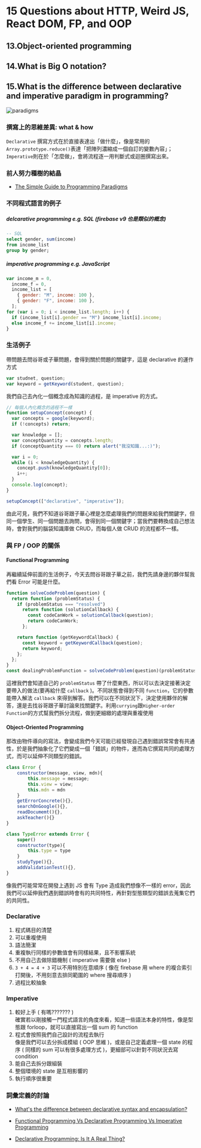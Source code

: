 # 15 Questions about HTTP, Weird JS, React DOM, FP, and OOP

## 13.Object-oriented programming

## 14.What is Big O notation?

## 15.What is the difference between declarative and imperative paradigm in programming?

![paradigms](https://www.ionos.com/digitalguide/fileadmin/DigitalGuide/Schaubilder/programming-paradigms.png)

### 撰寫上的思維差異: what & how

`Declarative` 撰寫方式在於直接表達出「做什麼」，像是常用的`Array.prototype.reduce()`表達「把陣列濃縮成一個自訂的變數內容」；`Imperative`則在於「怎麼做」，會將流程逐一用判斷式或迴圈撰寫出來。

### 前人努力種樹的結晶

- [The Simple Guide to Programming Paradigms](https://dev.to/tamerlang/the-simple-guide-to-programming-paradigms-36o#imperative-programming)

### 不同程式語言的例子

##### delcarative programming e.g. SQL (firebase v9 也是類似的概念)

```sql
-- SQL
select gender, sum(income)
from income_list
group by gender;
```

##### imperative programming e.g. JavaScript

```js
var income_m = 0,
  income_f = 0,
  income_list = [
    { gender: "M", income: 100 },
    { gender: "F", income: 100 },
  ];
for (var i = 0; i < income_list.length; i++) {
  if (income_list[i].gender == "M") income_list[i].income;
  else income_f += income_list[i].income;
}
```

### 生活例子

帶問題去問谷哥或子華問題，會得到關於問題的關鍵字，這是 declarative 的運作方式

```js
var studnet, question;
var keyword = getKeyword(student, question);
```

我們自己去內化一個概念成為知識的過程，是 imperative 的方式。

```js
// 每個人內化概念的過程不一樣
function setupConcept(concept) {
  var concepts = google(keyword);
  if (!concepts) return;

  var knowledge = [];
  var conceptQuantity = concepts.length;
  if (conceptQuantity === 0) return alert("我沒知識...:)");

  var i = 0;
  while (i < knowledgeQuantity) {
    concept.push(knowledgeQuantity[0]);
    i++;
  }
  console.log(concept);
}

setupConcept(["declarative", "imperative"]);
```

由此可見，我們不知道谷哥跟子華心裡是怎麼處理我們的問題來給我們關鍵字，但同一個學生、同一個問題去詢問，會得到同一個關鍵字；當我們要轉換成自己想法時，會對我們的腦袋知識庫做 CRUD，而每個人做 CRUD 的流程都不一樣。

### 與 FP / OOP 的關係

#### Functional Programming

再繼續延伸前面的生活例子，今天去問谷哥跟子華之前，我們先請身邊的夥伴幫我們看 Error 可能是什麼。

```js
function solveCodeProblem(question) {
  return function (problemStatus) {
    if (problemStatus === "resolved")
      return function (solutionCallback) {
        const codeCanWork = solutionCallback(question);
        return codeCanWork;
      };

    return function (getKeywordCallback) {
      const keyword = getKeywordCallback(question);
      return keyword;
    };
  };
}
const dealingProblemFunction = solveCodeProblem(question)(problemStatus);
```

這裡我們會知道自己的 `problemStatus` 帶了什麼東西，所以可以去決定接著決定要帶入的做法(要再給什麼 `callback` )。不同狀態會得到不同 `function`，它的參數能帶入解法 `callback` 來得到解答。我們可以在不同狀況下，決定使用夥伴的解答，還是去找谷哥跟子華討論來找關鍵字。利用`currying`跟`Higher-order Function`的方式幫我們拆分流程，做到更細緻的處理與重複使用

#### Object-Oriented Programming

那改由物件導向的寫法，會變成我們今天可能已經發現自己遇到錯誤常常會有共通性，於是我們抽象化了它們變成一個「錯誤」的物件，進而為它撰寫共同的處理方式，而可以延伸不同類型的錯誤。

```js
class Error {
    constructor(message, view, mdn){
        this.message = message;
        this.view = view;
        this.mdn = mdn
    }
    getErrorConcrete(){},
    searchOnGoogle(){},
    readDocumemt(){},
    askTeacher(){}
}

class TypeError extends Error {
    super()
    constructor(type){
        this.type = type
    }
    studyType(){},
    addValidationTest(){},
}
```

像我們可能常常在開發上遇到 JS 會有 Type 造成我們想像不一樣的 error，因此我們可以延伸我們遇到錯誤時會有的共同特性，再針對型態類型的錯誤去蒐集它們的共同性。

### Declarative

1. 程式碼目的清楚
2. 可以重複使用
3. 語法簡潔
4. 重複執行同樣的參數值會有同樣結果，且不影響系統
5. 不用自己去做除錯機制 ( imperative 需要做 else )
6. `3 + 4 = 4 + 3` 可以不用特別在意順序 ( 像在 firebase 用 where 的複合索引打開後，不用刻意去排同範圍的 where 搜尋順序 )
7. 過程比較抽象

### Imperative

1. 較好上手 ( 有嗎??????? )  
   確實若以剛接觸一門程式語言的角度來看，知道一些語法本身的特性，像是型態跟 forloop，就可以直接寫出一個 sum 的 function
2. 程式會按照我們自己設計的流程去執行  
   像是我們可以去分拆成模組 ( OOP 思維 )，或是自己定義處理一個 state 的程序 ( 同樣的 sum 可以有很多處理方式 )，更細部可以針對不同狀況去寫 condition
3. 能自己去拆分跟組裝
4. 整個環境的 state 是互相影響的
5. 執行順序很重要

### 詞彙定義的討論

- [What's the difference between declarative syntax and encapsulation?](https://cs.stackexchange.com/questions/40793/whats-the-difference-between-declarative-syntax-and-encapsulation)
- [Functional Programming Vs Declarative Programming Vs Imperative Programming](https://stackoverflow.com/questions/10925689/functional-programming-vs-declarative-programming-vs-imperative-programming)

- [Declarative Programming: Is It A Real Thing?](https://www.toptal.com/software/declarative-programming)
